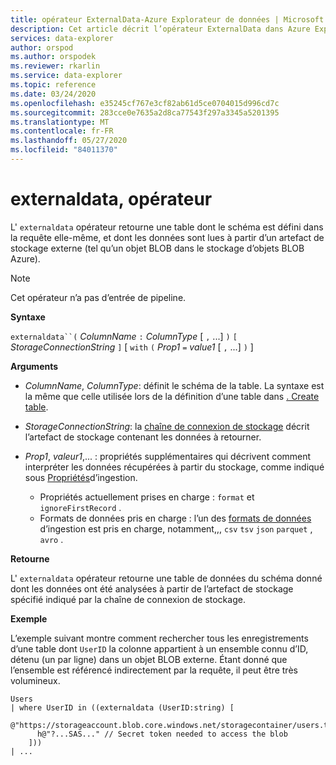 ```yaml
---
title: opérateur ExternalData-Azure Explorateur de données | Microsoft Docs
description: Cet article décrit l’opérateur ExternalData dans Azure Explorateur de données.
services: data-explorer
author: orspod
ms.author: orspodek
ms.reviewer: rkarlin
ms.service: data-explorer
ms.topic: reference
ms.date: 03/24/2020
ms.openlocfilehash: e35245cf767e3cf82ab61d5ce0704015d996cd7c
ms.sourcegitcommit: 283cce0e7635a2d8ca77543f297a3345a5201395
ms.translationtype: MT
ms.contentlocale: fr-FR
ms.lasthandoff: 05/27/2020
ms.locfileid: "84011370"
---
```

# <a name="externaldata-operator"></a>externaldata, opérateur

L' `externaldata` opérateur retourne une table dont le schéma est défini dans la requête elle-même, et dont les données sont lues à partir d’un artefact de stockage externe (tel qu’un objet BLOB dans le stockage d’objets BLOB Azure).

> [!NOTE]
> Cet opérateur n’a pas d’entrée de pipeline.

**Syntaxe**

`externaldata``(` *ColumnName* `:` *ColumnType* [ `,` ...] `)` `[` *StorageConnectionString* `]` [ `with` `(` *Prop1* `=` *value1* [ `,` ...] `)` ]

**Arguments**

* *ColumnName*, *ColumnType*: définit le schéma de la table.
  La syntaxe est la même que celle utilisée lors de la définition d’une table dans [. Create table](../management/create-table-command.md).

* *StorageConnectionString*: la [chaîne de connexion de stockage](../api/connection-strings/storage.md) décrit l’artefact de stockage contenant les données à retourner.

* *Prop1*, *valeur1*,... : propriétés supplémentaires qui décrivent comment interpréter les données récupérées à partir du stockage, comme indiqué sous [Propriétés](../../ingestion-properties.md)d’ingestion.
    * Propriétés actuellement prises en charge : `format` et `ignoreFirstRecord` .
    * Formats de données pris en charge : l’un des [formats de données](../../ingestion-supported-formats.md) d’ingestion est pris en charge, notamment,,, `csv` `tsv` `json` `parquet` , `avro` .

**Retourne**

L' `externaldata` opérateur retourne une table de données du schéma donné dont les données ont été analysées à partir de l’artefact de stockage spécifié indiqué par la chaîne de connexion de stockage.

**Exemple**

L’exemple suivant montre comment rechercher tous les enregistrements d’une table dont `UserID` la colonne appartient à un ensemble connu d’ID, détenu (un par ligne) dans un objet BLOB externe.
Étant donné que l’ensemble est référencé indirectement par la requête, il peut être très volumineux.

```
Users
| where UserID in ((externaldata (UserID:string) [
    @"https://storageaccount.blob.core.windows.net/storagecontainer/users.txt"
      h@"?...SAS..." // Secret token needed to access the blob
    ]))
| ...
```